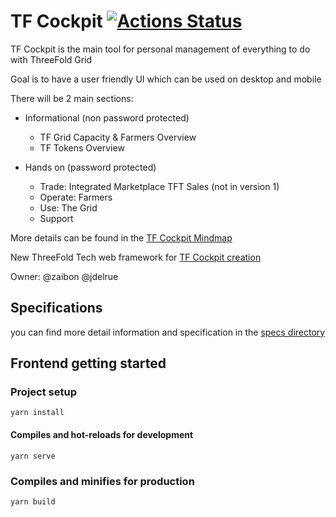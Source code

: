 # TF Cockpit [![Actions Status](https://github.com/threefoldtech/tf_cockpit/workflows/Build/badge.svg)](https://github.com/threefoldtech/tf_cockpit/actions)
TF Cockpit is the main tool for personal management of everything to do with ThreeFold Grid

Goal is to have a user friendly UI which can be used on desktop and mobile

There will be 2 main sections:

- Informational (non password protected)
  - TF Grid Capacity & Farmers Overview
  - TF Tokens Overview
  
- Hands on (password protected)
  - Trade: Integrated Marketplace TFT Sales (not in version 1)
  - Operate: Farmers
  - Use: The Grid
  - Support

More details can be found in the [TF Cockpit Mindmap](https://app.mindmup.com/map/_v2/9cde45609dd811e985b0f137139fe83f)

New ThreeFold Tech web framework for [TF Cockpit creation](https://app.mindmup.com/map/_v2/d2bdbc709d8211e99a571f71f908147d)

Owner: @zaibon @jdelrue

## Specifications

you can find more detail information and specification in the [specs directory](specs)

## Frontend getting started

### Project setup

```
yarn install
```

#### Compiles and hot-reloads for development

```
yarn serve
```

### Compiles and minifies for production

```
yarn build
```
